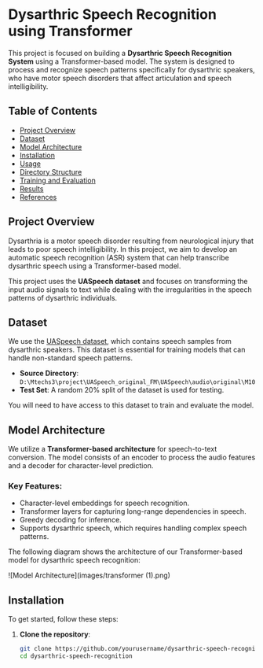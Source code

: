 # Dysarthric Speech Recognition using Transformer

This project is focused on building a **Dysarthric Speech Recognition System** using a Transformer-based model. The system is designed to process and recognize speech patterns specifically for dysarthric speakers, who have motor speech disorders that affect articulation and speech intelligibility.

## Table of Contents

- [Project Overview](#project-overview)
- [Dataset](#dataset)
- [Model Architecture](#model-architecture)
- [Installation](#installation)
- [Usage](#usage)
- [Directory Structure](#directory-structure)
- [Training and Evaluation](#training-and-evaluation)
- [Results](#results)
- [References](#references)

## Project Overview

Dysarthria is a motor speech disorder resulting from neurological injury that leads to poor speech intelligibility. In this project, we aim to develop an automatic speech recognition (ASR) system that can help transcribe dysarthric speech using a Transformer-based model.

This project uses the **UASpeech dataset** and focuses on transforming the input audio signals to text while dealing with the irregularities in the speech patterns of dysarthric individuals.

## Dataset

We use the [UASpeech dataset](https://www.isca-speech.org/archive/Interspeech_2008/papers/i08_1741.pdf), which contains speech samples from dysarthric speakers. This dataset is essential for training models that can handle non-standard speech patterns.

- **Source Directory**: `D:\Mtechs3\project\UASpeech_original_FM\UASpeech\audio\original\M10`
- **Test Set**: A random 20% split of the dataset is used for testing.

You will need to have access to this dataset to train and evaluate the model.

## Model Architecture

We utilize a **Transformer-based architecture** for speech-to-text conversion. The model consists of an encoder to process the audio features and a decoder for character-level prediction.

### Key Features:
- Character-level embeddings for speech recognition.
- Transformer layers for capturing long-range dependencies in speech.
- Greedy decoding for inference.
- Supports dysarthric speech, which requires handling complex speech patterns.

The following diagram shows the architecture of our Transformer-based model for dysarthric speech recognition:

![Model Architecture](images/transformer (1).png)


## Installation

To get started, follow these steps:

1. **Clone the repository**:
   ```bash
   git clone https://github.com/yourusername/dysarthric-speech-recognition.git
   cd dysarthric-speech-recognition

